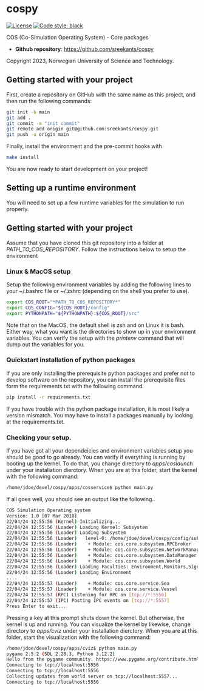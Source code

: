 # cospy

[![License](https://img.shields.io/badge/license-Apache%202.0-blue)](https://opensource.org/license/apache-2-0) 
[![Code style: black](https://img.shields.io/badge/code%20style-black-000000.svg)](https://github.com/psf/black)



COS (Co-Simulation Operating System) - Core packages

- **Github repository**: <https://github.com/sreekants/cospy>

Copyright 2023, Norwegian University of Science and Technology.
  
## Getting started with your project

First, create a repository on GitHub with the same name as this project, and then run the following commands:

```bash
git init -b main
git add .
git commit -m "init commit"
git remote add origin git@github.com:sreekants/cospy.git
git push -u origin main
```

Finally, install the environment and the pre-commit hooks with

```bash
make install
```

You are now ready to start development on your project!



## Setting up a runtime environment
You will need to set up a few runtime variables for the simulation to run properly.

## Getting started with your project

Assume that you have cloned this git repository into a folder at *PATH_TO_COS_REPOSITORY*. Follow the instructions below to setup the environment

### Linux & MacOS setup
Setup the following environment variables by adding the following lines to your ~/.bashrc file or ~/.zshrc (depending on the shell you prefer to use). 

```bash
export COS_ROOT="*PATH_TO_COS_REPOSITORY*"
export COS_CONFIG="${COS_ROOT}/config"
export PYTHONPATH="${PYTHONPATH}:${COS_ROOT}/src"
```

Note that on the MacOS, the default shell is zsh and on Linux it is bash. Either way, what you want is the directories to show up in your environment variables. You can verify the setup with the *printenv* command that will dump out the variables for you.  

### Quickstart installation of python packages
If you are only installing the prerequisite python packages and prefer not to develop software on the repository, you can install the prerequisite files form the requirements.txt with the following command. 

```bash
pip install -r requirements.txt
```

If you have trouble with the python package installation, it is most likely a version mismatch. You may have to install a packages manually by looking at the requirements.txt.

### Checking your setup.
If you have got all your dependeicies and environment variables setup you should be good to go already. You can verify if everything is running by booting up the kernel. To do that, you change directory to *apps/coslaunch* under your installation dierctory. When you are at this folder, start the kernel with the following command:

```bash
/home/jdoe/devel/cospy/apps/cosservice$ python main.py
```

If all goes well, you should see an output like the following..

```bash
COS Simulation Operating system
Version: 1.0 [07 Mar 2018]
22/04/24 12:55:56 (Kernel) Initializing...
22/04/24 12:55:56 (Loader) Loading Kernel: Subsystem
22/04/24 12:55:56 (Loader) Loading Subsystem
22/04/24 12:55:56 (Loader)   level-0: /home/jdoe/devel/cospy/config/subsystem.yaml.
22/04/24 12:55:56 (Loader)    + Module: cos.core.subsystem.RPCBroker 
22/04/24 12:55:56 (Loader)    + Module: cos.core.subsystem.NetworkManager 
22/04/24 12:55:56 (Loader)    + Module: cos.core.subsystem.DataManager 
22/04/24 12:55:56 (Loader)    + Module: cos.core.subsystem.World 
22/04/24 12:55:56 (Loader) Loading Faculties: Environment,Monitors,Signals,Actors,Rules
22/04/24 12:55:56 (Loader) Loading Environment
....
22/04/24 12:55:57 (Loader)    + Module: cos.core.service.Sea 
22/04/24 12:55:57 (Loader)    + Module: cos.core.service.Vessel 
22/04/24 12:55:57 (RPC) Listening for RPC on [tcp://*:5556]
22/04/24 12:55:57 (IPC) Posting IPC events on [tcp://*:5557]
Press Enter to exit...
```

Pressing a key at this prompt shuts down the kernel. But otherwise, the kernel is up and running. You can visualize the kernel by likewise, change directory to *apps/cviz* under your installation dierctory. When you are at this folder, start the visualization with the following command:


```bash
/home/jdoe/devel/cospy/apps/cviz$ python main.py
pygame 2.5.2 (SDL 2.28.3, Python 3.12.2)
Hello from the pygame community. https://www.pygame.org/contribute.html
Connecting to tcp://localhost:5556
Connecting to tcp://localhost:5556
Collecting updates from world server on tcp://localhost:5557...
Connecting to tcp://localhost:5556
```
